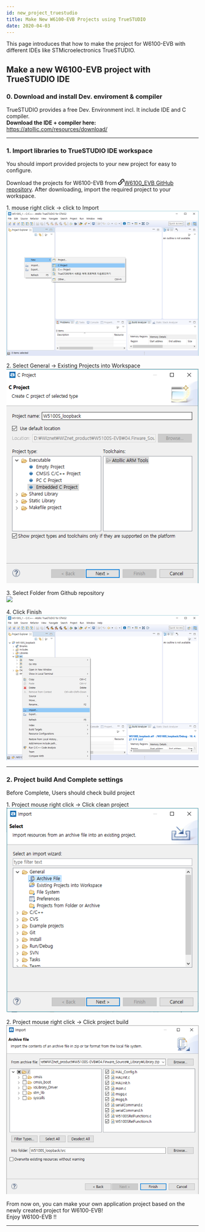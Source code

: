 ```yaml
---
id: new_project_truestudio
title: Make New W6100-EVB Projects using TrueSTUDIO
date: 2020-04-03
---
```


This page introduces that how to make the project for W6100-EVB with
different IDEs like STMicroelectronics TrueSTUDIO.

## Make a new W6100-EVB project with TrueSTUDIO IDE

### 0\. Download and install Dev. enviroment & compiler

TrueSTUDIO provides a free Dev. Environment incl. It include IDE and C
compiler.  
**Download the IDE + compiler here:**  
<https://atollic.com/resources/download/>  

-----

### 1\. Import libraries to TrueSTUDIO IDE workspace

You should import provided projects to your new project for easy to
configure.

Download the projects for W6100-EVB from
![](/img/link.png)[W6100\_EVB GitHub
repository](https://github.com/Wiznet/W6100_EVB). After downloading,
import the required project to your workspace.

1\. mouse right click → click to Import  
![](/img/products/w5100s/w5100s_evb/true_tool_set1.png)

2\. Select General → Existing Projects into Workspace  
![](/img/products/w5100s/w5100s_evb/true_tool_set2.png)

3\. Select Folder from Github repository  
![](/document_framework//img/products/w5100s/w5100s_evb/true_tool_set3.png)

4\. Click Finish  
![](/img/products/w5100s/w5100s_evb/true_tool_set4.png)

-----

### 2\. Project build And Complete settings

Before Complete, Users should check build project

1\. Project mouse right click -\> Click clean project
![](/img/products/w5100s/w5100s_evb/true_tool_set5.png)

2\. Project mouse right click -\> Click project build
![](/img/products/w5100s/w5100s_evb/true_tool_set6.png)

From now on, you can make your own application project based on the
newly created project for W6100-EVB\!  
Enjoy W6100-EVB \!\!

-----
